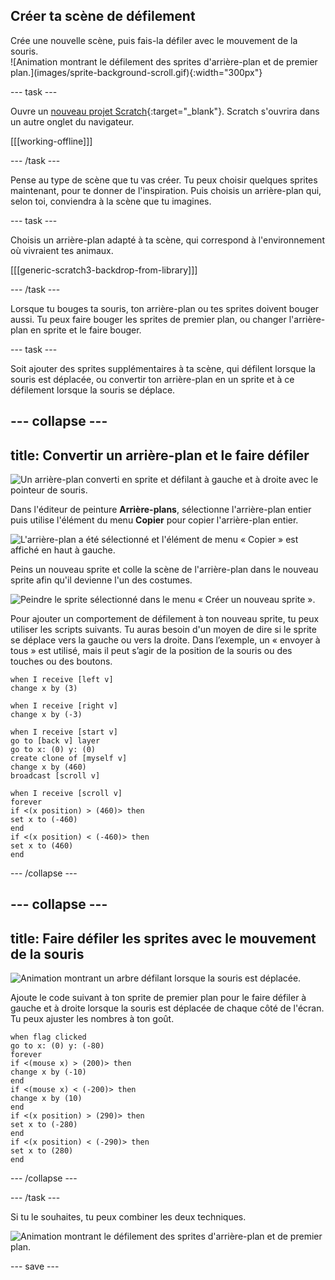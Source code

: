 ## Créer ta scène de défilement

<div style="display: flex; flex-wrap: wrap">
<div style="flex-basis: 200px; flex-grow: 1; margin-right: 15px;">
Crée une nouvelle scène, puis fais-la défiler avec le mouvement de la souris.
</div>
<div>
![Animation montrant le défilement des sprites d'arrière-plan et de premier plan.](images/sprite-background-scroll.gif){:width="300px"}
</div>
</div>

 --- task ---

Ouvre un [nouveau projet Scratch](https://rpf.io/scratch-new){:target="_blank"}. Scratch s'ouvrira dans un autre onglet du navigateur.

[[[working-offline]]]

--- /task ---

Pense au type de scène que tu vas créer. Tu peux choisir quelques sprites maintenant, pour te donner de l'inspiration. Puis choisis un arrière-plan qui, selon toi, conviendra à la scène que tu imagines.

--- task ---

Choisis un arrière-plan adapté à ta scène, qui correspond à l'environnement où vivraient tes animaux.

[[[generic-scratch3-backdrop-from-library]]]

--- /task ---

Lorsque tu bouges ta souris, ton arrière-plan ou tes sprites doivent bouger aussi. Tu peux faire bouger les sprites de premier plan, ou changer l'arrière-plan en sprite et le faire bouger.

--- task ---

Soit ajouter des sprites supplémentaires à ta scène, qui défilent lorsque la souris est déplacée, ou convertir ton arrière-plan en un sprite et à ce défilement lorsque la souris se déplace.

--- collapse ---
---
title: Convertir un arrière-plan et le faire défiler
---

![Un arrière-plan converti en sprite et défilant à gauche et à droite avec le pointeur de souris.](images/scroll-background.gif)

Dans l'éditeur de peinture **Arrière-plans**, sélectionne l'arrière-plan entier puis utilise l'élément du menu **Copier** pour copier l'arrière-plan entier.

![L'arrière-plan a été sélectionné et l'élément de menu « Copier » est affiché en haut à gauche.](images/copy-backdrop.png)

Peins un nouveau sprite et colle la scène de l'arrière-plan dans le nouveau sprite afin qu'il devienne l'un des costumes.

![Peindre le sprite sélectionné dans le menu « Créer un nouveau sprite ».](images/paint-sprite.png)

Pour ajouter un comportement de défilement à ton nouveau sprite, tu peux utiliser les scripts suivants. Tu auras besoin d'un moyen de dire si le sprite se déplace vers la gauche ou vers la droite. Dans l’exemple, un « envoyer à tous » est utilisé, mais il peut s’agir de la position de la souris ou des touches ou des boutons.

```blocks3
when I receive [left v]
change x by (3)

when I receive [right v]
change x by (-3)

when I receive [start v]
go to [back v] layer
go to x: (0) y: (0)
create clone of [myself v]
change x by (460) 
broadcast [scroll v]

when I receive [scroll v]
forever
if <(x position) > (460)> then
set x to (-460)
end
if <(x position) < (-460)> then
set x to (460)
end
```

--- /collapse ---

--- collapse ---
---
title: Faire défiler les sprites avec le mouvement de la souris
---

![Animation montrant un arbre défilant lorsque la souris est déplacée.](images/sprite-scroll.gif)

Ajoute le code suivant à ton sprite de premier plan pour le faire défiler à gauche et à droite lorsque la souris est déplacée de chaque côté de l'écran. Tu peux ajuster les nombres à ton goût.

```blocks3
when flag clicked
go to x: (0) y: (-80)
forever
if <(mouse x) > (200)> then
change x by (-10)
end
if <(mouse x) < (-200)> then
change x by (10)
end
if <(x position) > (290)> then
set x to (-280)
end
if <(x position) < (-290)> then
set x to (280)
end
```

--- /collapse ---

--- /task ---

Si tu le souhaites, tu peux combiner les deux techniques.

![Animation montrant le défilement des sprites d'arrière-plan et de premier plan.](images/sprite-background-scroll.gif)


--- save ---
